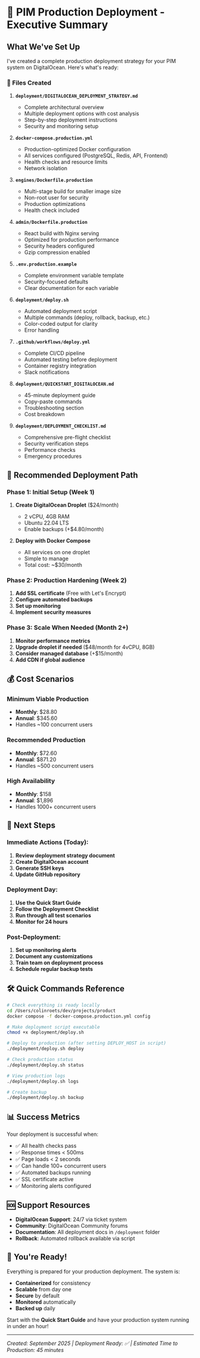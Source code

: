 # 🚀 PIM Production Deployment - Executive Summary

## What We've Set Up

I've created a complete production deployment strategy for your PIM system on DigitalOcean. Here's what's ready:

### 📁 Files Created

1. **`deployment/DIGITALOCEAN_DEPLOYMENT_STRATEGY.md`**
   - Complete architectural overview
   - Multiple deployment options with cost analysis
   - Step-by-step deployment instructions
   - Security and monitoring setup

2. **`docker-compose.production.yml`**
   - Production-optimized Docker configuration
   - All services configured (PostgreSQL, Redis, API, Frontend)
   - Health checks and resource limits
   - Network isolation

3. **`engines/Dockerfile.production`**
   - Multi-stage build for smaller image size
   - Non-root user for security
   - Production optimizations
   - Health check included

4. **`admin/Dockerfile.production`**
   - React build with Nginx serving
   - Optimized for production performance
   - Security headers configured
   - Gzip compression enabled

5. **`.env.production.example`**
   - Complete environment variable template
   - Security-focused defaults
   - Clear documentation for each variable

6. **`deployment/deploy.sh`**
   - Automated deployment script
   - Multiple commands (deploy, rollback, backup, etc.)
   - Color-coded output for clarity
   - Error handling

7. **`.github/workflows/deploy.yml`**
   - Complete CI/CD pipeline
   - Automated testing before deployment
   - Container registry integration
   - Slack notifications

8. **`deployment/QUICKSTART_DIGITALOCEAN.md`**
   - 45-minute deployment guide
   - Copy-paste commands
   - Troubleshooting section
   - Cost breakdown

9. **`deployment/DEPLOYMENT_CHECKLIST.md`**
   - Comprehensive pre-flight checklist
   - Security verification steps
   - Performance checks
   - Emergency procedures

## 🎯 Recommended Deployment Path

### Phase 1: Initial Setup (Week 1)
1. **Create DigitalOcean Droplet** ($24/month)
   - 2 vCPU, 4GB RAM
   - Ubuntu 22.04 LTS
   - Enable backups (+$4.80/month)

2. **Deploy with Docker Compose**
   - All services on one droplet
   - Simple to manage
   - Total cost: ~$30/month

### Phase 2: Production Hardening (Week 2)
1. **Add SSL certificate** (Free with Let's Encrypt)
2. **Configure automated backups**
3. **Set up monitoring**
4. **Implement security measures**

### Phase 3: Scale When Needed (Month 2+)
1. **Monitor performance metrics**
2. **Upgrade droplet if needed** ($48/month for 4vCPU, 8GB)
3. **Consider managed database** (+$15/month)
4. **Add CDN if global audience**

## 💰 Cost Scenarios

### Minimum Viable Production
- **Monthly**: $28.80
- **Annual**: $345.60
- Handles ~100 concurrent users

### Recommended Production
- **Monthly**: $72.60
- **Annual**: $871.20
- Handles ~500 concurrent users

### High Availability
- **Monthly**: $158
- **Annual**: $1,896
- Handles 1000+ concurrent users

## 🚦 Next Steps

### Immediate Actions (Today):
1. **Review deployment strategy document**
2. **Create DigitalOcean account**
3. **Generate SSH keys**
4. **Update GitHub repository**

### Deployment Day:
1. **Use the Quick Start Guide**
2. **Follow the Deployment Checklist**
3. **Run through all test scenarios**
4. **Monitor for 24 hours**

### Post-Deployment:
1. **Set up monitoring alerts**
2. **Document any customizations**
3. **Train team on deployment process**
4. **Schedule regular backup tests**

## 🛠️ Quick Commands Reference

```bash
# Check everything is ready locally
cd /Users/colinroets/dev/projects/product
docker compose -f docker-compose.production.yml config

# Make deployment script executable
chmod +x deployment/deploy.sh

# Deploy to production (after setting DEPLOY_HOST in script)
./deployment/deploy.sh deploy

# Check production status
./deployment/deploy.sh status

# View production logs
./deployment/deploy.sh logs

# Create backup
./deployment/deploy.sh backup
```

## 📊 Success Metrics

Your deployment is successful when:
- ✅ All health checks pass
- ✅ Response times < 500ms
- ✅ Page loads < 2 seconds
- ✅ Can handle 100+ concurrent users
- ✅ Automated backups running
- ✅ SSL certificate active
- ✅ Monitoring alerts configured

## 🆘 Support Resources

- **DigitalOcean Support**: 24/7 via ticket system
- **Community**: DigitalOcean Community forums
- **Documentation**: All deployment docs in `/deployment` folder
- **Rollback**: Automated rollback available via script

## 🎉 You're Ready!

Everything is prepared for your production deployment. The system is:
- **Containerized** for consistency
- **Scalable** from day one
- **Secure** by default
- **Monitored** automatically
- **Backed up** daily

Start with the **Quick Start Guide** and have your production system running in under an hour!

---
*Created: September 2025 | Deployment Ready: ✅ | Estimated Time to Production: 45 minutes*
